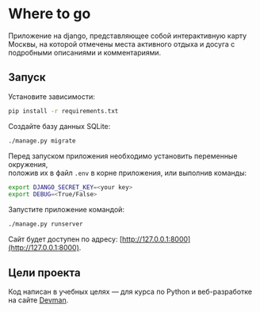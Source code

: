 # Where to go

Приложение на django, представляющее собой интерактивную карту Москвы,
на которой отмечены места активного отдыха и досуга с подробными описаниями и комментариями.


## Запуск

Установите зависимости:

```sh
pip install -r requirements.txt
```

Создайте базу данных SQLite:

```sh
./manage.py migrate
```

Перед запуском приложения необходимо установить переменные окружения,\
положив их в файл `.env` в корне приложения, или выполнив команды:

```sh
export DJANGO_SECRET_KEY=<your key>
export DEBUG=<True/False>
```

Запустите приложение командой:

```sh
./manage.py runserver
```

Сайт будет доступен по адресу: [http://127.0.0.1:8000](http://127.0.0.1:8000).


## Цели проекта

Код написан в учебных целях — для курса по Python и веб-разработке на сайте [Devman](https://dvmn.org).
